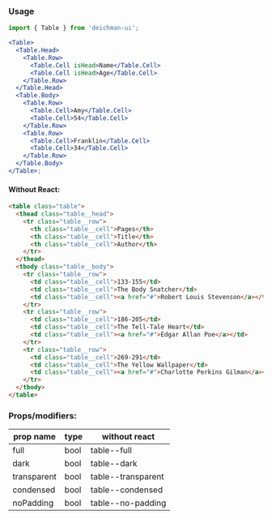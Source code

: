 ### Usage

```jsx
import { Table } from 'deichman-ui';

<Table>
  <Table.Head>
    <Table.Row>
      <Table.Cell isHead>Name</Table.Cell>
      <Table.Cell isHead>Age</Table.Cell>
    </Table.Row>
  </Table.Head>
  <Table.Body>
    <Table.Row>
      <Table.Cell>Amy</Table.Cell>
      <Table.Cell>54</Table.Cell>
    </Table.Row>
    <Table.Row>
      <Table.Cell>Franklin</Table.Cell>
      <Table.Cell>34</Table.Cell>
    </Table.Row>
  </Table.Body>
</Table>;
```

#### Without React:

```html
<table class="table">
  <thead class="table__head">
    <tr class="table__row">
      <th class="table__cell">Pages</th>
      <th class="table__cell">Title</th>
      <th class="table__cell">Author</th>
    </tr>
  </thead>
  <tbody class="table__body">
    <tr class="table__row">
      <td class="table__cell">133-155</td>
      <td class="table__cell">The Body Snatcher</td>
      <td class="table__cell"><a href="#">Robert Louis Stevenson</a></td>
    </tr>
    <tr class="table__row">
      <td class="table__cell">186-205</td>
      <td class="table__cell">The Tell-Tale Heart</td>
      <td class="table__cell"><a href="#">Edgar Allan Poe</a></td>
    </tr>
    <tr class="table__row">
      <td class="table__cell">269-291</td>
      <td class="table__cell">The Yellow Wallpaper</td>
      <td class="table__cell"><a href="#">Charlotte Perkins Gilman</a></td>
    </tr>
  </tbody>
</table>
```

### Props/modifiers:

| prop name   | type | without react      |
| ----------- | ---- | ------------------ |
| full        | bool | table--full        |
| dark        | bool | table--dark        |
| transparent | bool | table--transparent |
| condensed   | bool | table--condensed   |
| noPadding   | bool | table--no-padding  |
